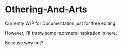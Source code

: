 # Othering-And-Arts
Currently WIP for Documentation just for free editing. 

However, I'll throw some monsters inspiration in here. 

Because why not?
